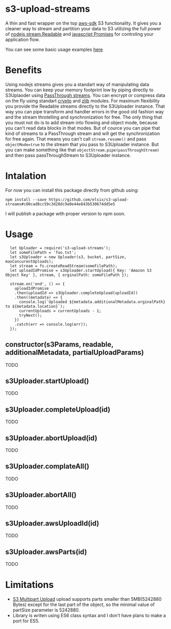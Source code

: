 # s3-upload-streams

A thin and fast wrapper on the top [aws-sdk](https://www.npmjs.com/package/aws-sdk) S3 functionality. It gives you a cleaner way to stream and partition your data to S3 utilizing the full power of [nodejs stream.Readable](https://nodejs.org/api/stream.html#stream_readable_streams) and [javascript Promises](https://developer.mozilla.org/en-US/docs/Web/JavaScript/Reference/Global_Objects/Promise) for controling your application flow. 

You can see some basic usage examples [here](https://github.com/elsix/s3-upload-streams-demo)

# Benefits
Using nodejs streams gives you a standart way of manipulating data streams. You can keep your memory footprint low by piping directly to S3Uplaoder using [PassThrough streams](https://nodejs.org/api/stream.html#stream_class_stream_passthrough). You can encrypt or compress data on the fly using standart [crypto](https://nodejs.org/api/crypto.html) and [zlib](https://nodejs.org/api/zlib.html) modules. 
For maximum flexibility you provide the Readable streams directly to the S3Uploader instance. That way you can pipe transform and handler errors in the good old fashion way and the stream throtelling and synchronization for free. The only thing that you must not do is to add stream into flowing and object mode, because you can't read data blocks in that modes. But of cource you can pipe that kind of streams to a PassThrough stream and will get the synchronization for free again. That means you can't call `stream.resume()` and pass `objectMode=true` to the stream that you pass to S3Uploader instance. But you can make something like that `objectStream.pipe(passThroughStream)` and then pass passThroughStream to S3Uploader instance.  

# Intalation
For now you can install this package directly from github using:

`npm install --save https://github.com/elsix/s3-upload-streams#c08cad8cc59c3d28dc9a0e44e843b530674dd5e5`

I will publish a package with proper version to npm soon.

# Usage
```
  let Uploader = require('s3-upload-streams');
  let someFilePath = 'foo.txt';
  let s3Uploader = new Uploader(s3, bucket, partSize, maxConcurentUploads);
  let stream = fs.createReadStream(someFilePath);
  let uploadIdPromise = s3Uploader.startUpload({ Key: 'Amazon S3 Object Key' }, stream, { orginalPath: someFilePath });
  
  stream.on('end', () => {
    uploadIdPromise
    .then(uploadId => s3Uploader.completeUpload(uploadId))
    .then((metadata) => {
      console.log(`Uploaded ${metadata.additionalMetadata.orginalPath} to ${metadata.location}`);
      currentUploads = currentUploads - 1;
      tryNext();
    })
    .catch(err => console.log(err));
  });
```
## constructor(s3Params, readable, additionalMetadata, partialUploadParams)
TODO
## s3Uploader.startUpload()
TODO
## s3Uploader.completeUpload(id)
TODO
## s3Uploader.abortUpload(id)
TODO
## s3Uploader.complateAll()
TODO
## s3Uploader.abortAll()
TODO
## s3Uploader.awsUploadId(id)
TODO
## s3Uploader.awsParts(id)
TODO
# Limitations
 * [S3 Multipart Upload](http://docs.aws.amazon.com/AmazonS3/latest/dev/mpuoverview.html) upload supports parts smaller than 5MB(5242880 Bytes) except for the last part of the object, so the minimal value of partSize parameter is 5242880.
 * Library is writen using ES6 class syntax and I don't have plans to make a port for ES5.
